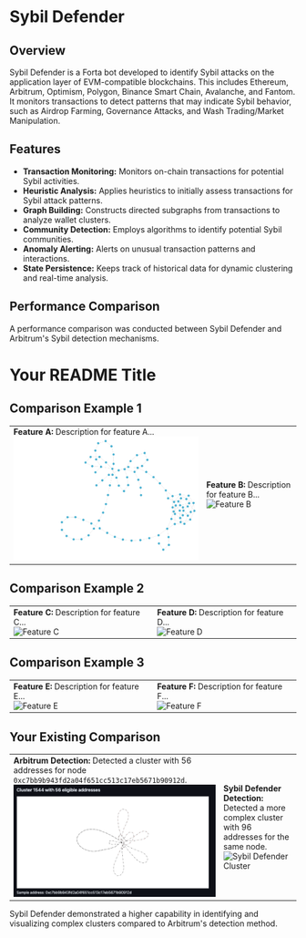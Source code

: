 # Sybil Defender

## Overview

Sybil Defender is a Forta bot developed to identify Sybil attacks on the application layer of EVM-compatible blockchains. This includes Ethereum, Arbitrum, Optimism, Polygon, Binance Smart Chain, Avalanche, and Fantom. It monitors transactions to detect patterns that may indicate Sybil behavior, such as Airdrop Farming, Governance Attacks, and Wash Trading/Market Manipulation.

## Features

- **Transaction Monitoring:** Monitors on-chain transactions for potential Sybil activities.
- **Heuristic Analysis:** Applies heuristics to initially assess transactions for Sybil attack patterns.
- **Graph Building:** Constructs directed subgraphs from transactions to analyze wallet clusters.
- **Community Detection:** Employs algorithms to identify potential Sybil communities.
- **Anomaly Alerting:** Alerts on unusual transaction patterns and interactions.
- **State Persistence:** Keeps track of historical data for dynamic clustering and real-time analysis.

## Performance Comparison

A performance comparison was conducted between Sybil Defender and Arbitrum's Sybil detection mechanisms.

# Your README Title

## Comparison Example 1

<table>
  <tr>
    <td>
      <b>Feature A:</b> Description for feature A...
      <br>
      <img src="./images/SybilDefender_Cluster117.png" alt="Feature A">
    </td>
    <td>
      <b>Feature B:</b> Description for feature B...
      <br>
      <img src="path-to-image-for-feature-B.png" alt="Feature B">
    </td>
  </tr>
</table>

## Comparison Example 2

<table>
  <tr>
    <td>
      <b>Feature C:</b> Description for feature C...
      <br>
      <img src="path-to-image-for-feature-C.png" alt="Feature C">
    </td>
    <td>
      <b>Feature D:</b> Description for feature D...
      <br>
      <img src="path-to-image-for-feature-D.png" alt="Feature D">
    </td>
  </tr>
</table>

## Comparison Example 3

<table>
  <tr>
    <td>
      <b>Feature E:</b> Description for feature E...
      <br>
      <img src="path-to-image-for-feature-E.png" alt="Feature E">
    </td>
    <td>
      <b>Feature F:</b> Description for feature F...
      <br>
      <img src="path-to-image-for-feature-F.png" alt="Feature F">
    </td>
  </tr>
</table>

## Your Existing Comparison

<table>
  <tr>
    <td>
      <b>Arbitrum Detection:</b> Detected a cluster with 56 addresses for node <code>0xc7bb9b943fd2a04f651cc513c17eb5671b90912d</code>.
      <br>
      <img src="./images/Cluster1544.png" alt="Arbitrum Cluster">
    </td>
    <td>
      <b>Sybil Defender Detection:</b> Detected a more complex cluster with 96 addresses for the same node.
      <br>
      <img src="image-path-or-link" alt="Sybil Defender Cluster">
    </td>
  </tr>
</table>

Sybil Defender demonstrated a higher capability in identifying and visualizing complex clusters compared to Arbitrum's detection method.
